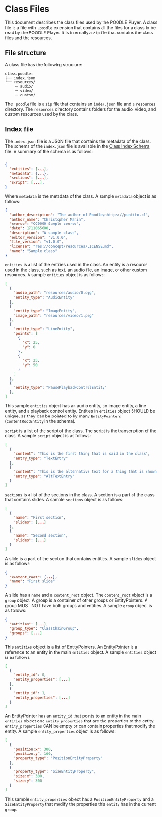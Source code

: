 # Class Files

This document describes the class files used by the POODLE Player. A class file is a file with `.poodle` extension that contains all the files for a class to be read by the POODLE Player. It is internally a `zip` file that contains the class files and the resources.

## File structure

A class file has the following structure:

```
class.poodle:
├── index.json
└── resources/
    ├─ audio/
    ├─ video/
    └─ custom/
```

The `.poodle` file is a `zip` file that contains an `index.json` file and a `resources` directory. The `resources` directory contains folders for the audio, video, and custom resources used by the class.

## Index file

The `index.json` file is a JSON file that contains the metadata of the class. The schema of the `index.json` file is available in the [Class Index Schema](index_schema.json) file. A summary of the schema is as follows:

```json

{
  "entities": [...],
  "metadata": {...},
  "sections": [...],
  "script": [...],
}

```
Where `metadata` is the metadata of the class. A sample `metadata` object is as follows:

```json
{
  "author_description": "The author of Poodle\nhttps://puntito.cl",
  "author_name": "Christopher Marin",
  "course": "CC0000 Sample course",
  "date": 1711065600,
  "description": "A sample class",
  "editor_version": "v1.0.0",
  "file_version": "v1.0.0",
  "license": "res://concept/resources/LICENSE.md",
  "name": "Sample class"
}
```

`entities` is a list of the entities used in the class. An entity is a resource used in the class, such as text, an audio file, an image, or other custom resources. A sample `entities` object is as follows:

```json
[
  {
    "audio_path": "resources/audio/0.ogg",
    "entity_type": "AudioEntity"
  },
  {
    "entity_type": "ImageEntity",
    "image_path": "resources/video/1.png"
  },
  {
    "entity_type": "LineEntity",
    "points": [
      {
        "x": 25,
        "y": 0
      },
      {
        "x": 25,
        "y": 50
      }
    ]
  },
  {
    "entity_type": "PausePlaybackControlEntity"
  },
]
```

This sample `entities` object has an audio entity, an image entity, a line entity, and a  playback control entity.
Entities in `entities` object SHOULD be unique, as they can be pointed to by many `EntityPointers` (`ContentRootEntity` in the schema).

`script` is a list of the script of the class. The script is the transcription of the class. A sample `script` object is as follows:

```json
[
  {
    "content": "This is the first thing that is said in the class",
    "entry_type": "TextEntry"
  },
  {
    "content": "This is the alternative text for a thing that is shown in the class, for accessibility purposes",
    "entry_type": "AltTextEntry"
  }
]
```

`sections` is a list of the sections in the class. A section is a part of the class that contains slides. A sample `sections` object is as follows:

```json
[
  {
    "name": "First section",
    "slides": [...]
  },
  {
    "name": "Second section",
    "slides": [...]
  }
]
```

A slide is a part of the section that contains entities. A sample `slides` object is as follows:

```json
{
  "content_root": {...},
  "name": "First slide"
}
```

A slide has a `name` and a `content_root` object. The `content_root` object is a `group` object. A group is a container of other groups or EntityPointers. A group MUST NOT have both groups and entities. A sample `group` object is as follows:

```json
{
  "entities": [...],
  "group_type": "ClassChainGroup",
  "groups": [...]
}
```

This `entities` object is a list of EntityPointers. An EntityPointer is a reference to an entity in the main `entities` object. A sample `entities` object is as follows:

```json
[
  {
    "entity_id": 0,
    "entity_properties": [...]
  },
  {
    "entity_id": 1,
    "entity_properties": [...]
  }
]
```

An EntityPointer has an `entity_id` that points to an entity in the main `entities` object and `entity_properties` that are the properties of the entity. `entity_properties` CAN be empty or can contain properties that modify the entity. A sample `entity_properties` object is as follows:

```json
[
  {
    "position:x": 300,
    "position:y": 100,
    "property_type": "PositionEntityProperty"
  },
  {
    "property_type": "SizeEntityProperty",
    "size:x": 300,
    "size:y": 300
  }
]
```

This sample `entity_properties` object has a `PositionEntityProperty` and a `SizeEntityProperty` that modify the properties this ``entity`` has in the current `group`.